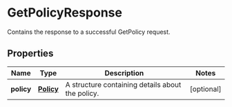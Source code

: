 

# GetPolicyResponse

Contains the response to a successful <a>GetPolicy</a> request. 

## Properties

| Name | Type | Description | Notes |
|------------ | ------------- | ------------- | -------------|
|**policy** | [**Policy**](Policy.md) | A structure containing details about the policy. |  [optional] |



